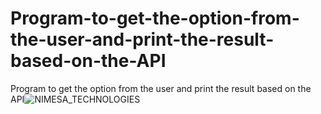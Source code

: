 # Program-to-get-the-option-from-the-user-and-print-the-result-based-on-the-API
Program to get the option from the user and print the result based on the API![NIMESA_TECHNOLOGIES](https://github.com/PallaviPandey77/Program-to-get-the-option-from-the-user-and-print-the-result-based-on-the-API/assets/137774654/87e7d8f6-8444-442d-98d9-5caeb33ec746)
